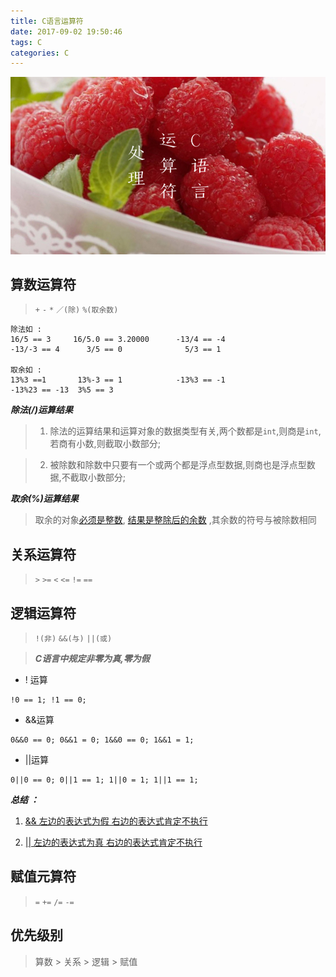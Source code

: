 ```yaml
---
title: C语言运算符
date: 2017-09-02 19:50:46
tags: C
categories: C
---
```


![](C语言运算符/IMG_9.2.JPG)

<!-- more -->

## 算数运算符

> `+`  `-`  `*`  `／(除)`  `%(取余数)` 

```
除法如 :
16/5 == 3	  16/5.0 == 3.20000		 -13/4 == -4
-13/-3 == 4      3/5 == 0              5/3 == 1

取余如 :
13%3 ==1       13%-3 == 1            -13%3 == -1
-13%23 == -13  3%5 == 3

```

***除法(/)运算结果***

>1. 除法的运算结果和运算对象的数据类型有关,两个数都是`int`,则商是`int`,若商有小数,则截取小数部分;
  
>2. 被除数和除数中只要有一个或两个都是浮点型数据,则商也是浮点型数据,不截取小数部分;

***取余(%)运算结果***

> 取余的对象[必须是整数](), [结果是整除后的余数]() ,其余数的符号与被除数相同

  

## 关系运算符

>`>` `>=` `<` `<=` `!=` `==`

## 逻辑运算符

>`!(非)` `&&(与)` `||(或)`

>***C语言中规定非零为真,零为假***


* ! 运算
```
!0 == 1; !1 == 0;
```  
* &&运算
```
0&&0 == 0; 0&&1 = 0; 1&&0 == 0; 1&&1 = 1;
```
* ||运算
```
0||0 == 0; 0||1 == 1; 1||0 = 1; 1||1 == 1;
```

***总结 ：***

1. [&& 左边的表达式为假 右边的表达式肯定不执行]()

2. [|| 左边的表达式为真 右边的表达式肯定不执行]()

## 赋值元算符

>`=` `+=` `/=` `-=`

## 优先级别

>算数 > 关系 > 逻辑 > 赋值

